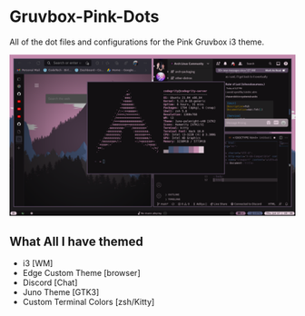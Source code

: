 # Gruvbox-Pink-Dots
All of the dot files and configurations for the Pink Gruvbox i3 theme.

![Screenshot](dev.png)

## What All I have themed

- i3 [WM]
- Edge Custom Theme [browser]
- Discord [Chat]
- Juno Theme [GTK3]
- Custom Terminal Colors [zsh/Kitty]



